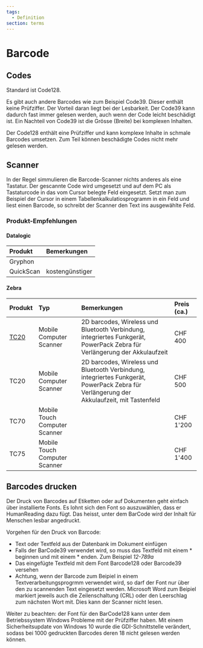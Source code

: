 ```yaml
---
tags:
  - Definition
section: terms
---
```

# Barcode

## Codes

Standard ist Code128.

Es gibt auch andere Barcodes wie zum Beispiel Code39. Dieser enthält keine Prüfziffer. Der Vorteil daran liegt bei der Lesbarkeit. Der Code39 kann dadurch fast immer gelesen werden, auch wenn der Code leicht beschädigt ist. Ein Nachteil von Code39 ist die Grösse (Breite) bei komplexen Inhalten.  

Der Code128 enthält eine Prüfziffer und kann komplexe Inhalte in schmale Barcodes umsetzen. Zum Teil können beschädigte Codes nicht mehr gelesen werden. 

## Scanner

In der Regel simmulieren die Barcode-Scanner nichts anderes als eine Tastatur. Der gescannte Code wird umgesetzt und auf dem PC als Tastaturcode in das vom Cursor belegte Feld eingesetzt. Setzt man zum Beispiel der Cursor in einem Tabellenkalkulatiosprogramm in ein Feld und liest einen Barcode, so schreibt der Scanner den Text ins ausgewählte Feld.

### Produkt-Empfehlungen

#### Datalogic

| Produkt | Bemerkungen  |
|:- |:- |
| Gryphon |  |
| QuickScan | kostengünstiger |

#### Zebra

| Produkt | Typ  | Bemerkungen | Preis (ca.)
|:- |:- |:- |:- |
| [TC20](https://www.zebra.com/us/en/products/mobile-computers/handheld/tc20.html) | Mobile Computer Scanner | 2D barcodes, Wireless und Bluetooth Verbindung, integriertes Funkgerät, PowerPack Zebra für Verlängerung der Akkulaufzeit | CHF 400
| TC20 | Mobile Computer Scanner | 2D barcodes, Wireless und Bluetooth Verbindung, integriertes Funkgerät, PowerPack Zebra für Verlängerung der Akkulaufzeit, mit Tastenfeld | CHF 500
| TC70 | Mobile Touch Computer Scanner | | CHF 1'200
| TC75 | Mobile Touch Computer Scanner | | CHF 1'400

## Barcodes drucken

Der Druck von Barcodes auf Etiketten oder auf Dokumenten geht einfach über installierte Fonts. Es lohnt sich den Font so auszuwählen, dass er HumanReading dazu fügt. Das heisst, unter dem BarCode wird der Inhalt für Menschen lesbar angedruckt.

Vorgehen für den Druck von Barcode:
- Text oder Textfeld aus der Datenbank im Dokument einfügen
- Falls der BarCode39 verwendet wird, so muss das Textfeld mit einem * beginnen und mit einem * enden. Zum Beispiel *12-789a*
- Das eingefügte Textfeld mit dem Font Barcode128 oder Barcode39 versehen
- Achtung, wenn der Barcode zum Beipiel in einem Textverarbeitungsprogrmm verwendet wird, so darf der Font nur über den zu scannenden Text eingesetzt werden. Microsoft Word zum Beipiel markiert jeweils auch die Zeilenschaltung (CRL) oder den Leerschlag zum nächsten Wort mit. Dies kann der Scanner nicht lesen.

Weiter zu beachten: der Font für den BarCode128 kann unter dem Betriebssystem Windows Probleme mit der Prüfziffer haben. Mit einem Sicherheitsupdate von Windows 10 wurde die GDI-Schnittstelle verändert, sodass bei 1000 gedruckten Barcodes deren 18 nicht gelesen werden können.
